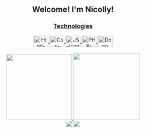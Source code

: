 
 <div align="center">

## Welcome! I'm Nicolly!
 
 <a href="https://github.com/NicollySantos">

### Technologies 

  </div>   
<div align="center">
<img align="center" alt="Html-Icon" height="30" width="40" src="https://cdn.jsdelivr.net/gh/devicons/devicon/icons/html5/html5-plain.svg">
<img align="center" alt="Css-Icon" height="30" width="40" src="https://cdn.jsdelivr.net/gh/devicons/devicon/icons/css3/css3-plain.svg">
<img align="center" alt="JS-Icon" height="30" width="40" src="https://cdn.jsdelivr.net/gh/devicons/devicon/icons/javascript/javascript-plain.svg">
<img align="center" alt="PHP-logo" height="30" width="40" src="https://upload.wikimedia.org/wikipedia/commons/thumb/2/27/PHP-logo.svg/1280px-PHP-logo.svg.png?20180502235434">
<img align="center" alt="Deno" height="30" width="40" src="https://upload.wikimedia.org/wikipedia/commons/8/84/Deno.svg">

 <br />
<br />
 
  <a href="https://github.com/NicollySantos">
  <img height="180em" src="https://github-readme-stats.vercel.app/api?username=NicollySantos&title_color=ae61fb&icon_color=ae61fb&text_color=ffffff&bg_color=20232a&show_icons=true"/>
  <img height="183em" src="https://github-readme-stats.vercel.app/api/top-langs/?username=NicollySantos&title_color=ae61fb&text_color=ffffff&bg_color=20232a&layout=compact&langs_count=7"/>
</div>
<div align="center" >
   <a href="mailto:nicollye.hernandes.santos@gmail.com"><img src="https://img.shields.io/badge/Gmail-D14836?style=for-the-badge&logo=gmail&logoColor=white" target="_blank"></a>
   <a href="https://www.linkedin.com/in/nicolly-evangelista-hernandes-dos-santos/" target="_blank"><img src="https://img.shields.io/badge/-LinkedIn-%230077B5?style=for-the-badge&logo=linkedin&logoColor=white" target="_blank"></a></div>


